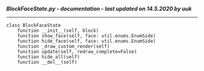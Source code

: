 ***BlockFaceState.py - documentation - last updated on 14.5.2020 by uuk***
___

    class BlockFaceState
        function __init__(self, block)
        function show_face(self, face: util.enums.EnumSide)
        function hide_face(self, face: util.enums.EnumSide)
        function _draw_custom_render(self)
        function update(self, redraw_complete=False)
        function hide_all(self)
        function __del__(self)